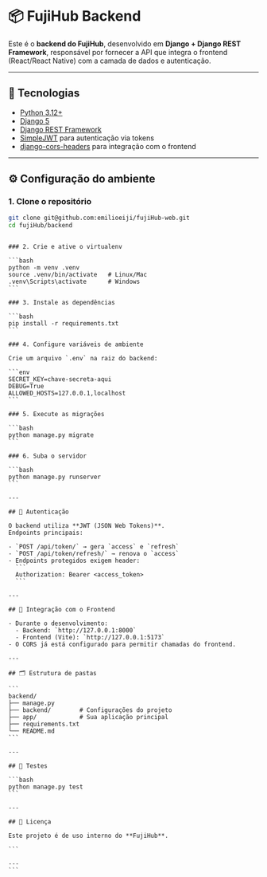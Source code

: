 # 📦 FujiHub Backend

Este é o **backend do FujiHub**, desenvolvido em **Django + Django REST Framework**, responsável por fornecer a API que integra o frontend (React/React Native) com a camada de dados e autenticação.

---

## 🚀 Tecnologias

- [Python 3.12+](https://www.python.org/)
- [Django 5](https://www.djangoproject.com/)
- [Django REST Framework](https://www.django-rest-framework.org/)
- [SimpleJWT](https://django-rest-framework-simplejwt.readthedocs.io/) para autenticação via tokens
- [django-cors-headers](https://github.com/adamchainz/django-cors-headers) para integração com o frontend

---

## ⚙️ Configuração do ambiente

### 1. Clone o repositório

```bash
git clone git@github.com:emilioeiji/fujiHub-web.git
cd fujiHub/backend
```

````

### 2. Crie e ative o virtualenv

```bash
python -m venv .venv
source .venv/bin/activate   # Linux/Mac
.venv\Scripts\activate      # Windows
```

### 3. Instale as dependências

```bash
pip install -r requirements.txt
```

### 4. Configure variáveis de ambiente

Crie um arquivo `.env` na raiz do backend:

```env
SECRET_KEY=chave-secreta-aqui
DEBUG=True
ALLOWED_HOSTS=127.0.0.1,localhost
```

### 5. Execute as migrações

```bash
python manage.py migrate
```

### 6. Suba o servidor

```bash
python manage.py runserver
```

---

## 🔑 Autenticação

O backend utiliza **JWT (JSON Web Tokens)**.
Endpoints principais:

- `POST /api/token/` → gera `access` e `refresh`
- `POST /api/token/refresh/` → renova o `access`
- Endpoints protegidos exigem header:
  ```
  Authorization: Bearer <access_token>
  ```

---

## 📡 Integração com o Frontend

- Durante o desenvolvimento:
  - Backend: `http://127.0.0.1:8000`
  - Frontend (Vite): `http://127.0.0.1:5173`
- O CORS já está configurado para permitir chamadas do frontend.

---

## 🗂️ Estrutura de pastas

```
backend/
├── manage.py
├── backend/        # Configurações do projeto
├── app/            # Sua aplicação principal
├── requirements.txt
└── README.md
```

---

## 🧪 Testes

```bash
python manage.py test
```

---

## 📜 Licença

Este projeto é de uso interno do **FujiHub**.

```

---
```
````
